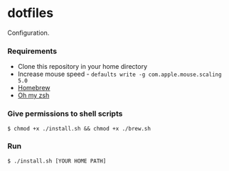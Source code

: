 # dotfiles
Configuration.

### Requirements
- Clone this repository in your home directory
- Increase mouse speed - `defaults write -g com.apple.mouse.scaling  5.0`
- [Homebrew](https://brew.sh/)
- [Oh my zsh](https://ohmyz.sh/)

### Give permissions to shell scripts
`$ chmod +x ./install.sh && chmod +x ./brew.sh`

### Run
`$ ./install.sh [YOUR HOME PATH]`